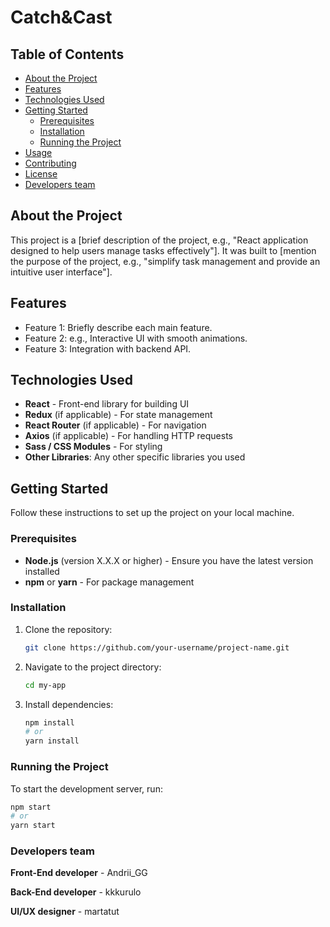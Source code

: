 # Catch&Cast

## Table of Contents
- [About the Project](#about-the-project)
- [Features](#features)
- [Technologies Used](#technologies-used)
- [Getting Started](#getting-started)
  - [Prerequisites](#prerequisites)
  - [Installation](#installation)
  - [Running the Project](#running-the-project)
- [Usage](#usage)
- [Contributing](#contributing)
- [License](#license)
- [Developers team](#developers-team)

## About the Project

This project is a [brief description of the project, e.g., "React application designed to help users manage tasks effectively"]. It was built to [mention the purpose of the project, e.g., "simplify task management and provide an intuitive user interface"].

## Features

- Feature 1: Briefly describe each main feature.
- Feature 2: e.g., Interactive UI with smooth animations.
- Feature 3: Integration with backend API.

## Technologies Used

- **React** - Front-end library for building UI
- **Redux** (if applicable) - For state management
- **React Router** (if applicable) - For navigation
- **Axios** (if applicable) - For handling HTTP requests
- **Sass / CSS Modules** - For styling
- **Other Libraries**: Any other specific libraries you used

## Getting Started

Follow these instructions to set up the project on your local machine.

### Prerequisites

- **Node.js** (version X.X.X or higher) - Ensure you have the latest version installed
- **npm** or **yarn** - For package management

### Installation

1. Clone the repository:

    ```bash
    git clone https://github.com/your-username/project-name.git
    ```

2. Navigate to the project directory:

    ```bash
    cd my-app
    ```

3. Install dependencies:

    ```bash
    npm install
    # or
    yarn install
    ```

### Running the Project

To start the development server, run:

```bash
npm start
# or
yarn start
```

### Developers team

**Front-End developer** - Andrii_GG

  

**Back-End developer** - kkkurulo

  

**UI/UX designer** - martatut
